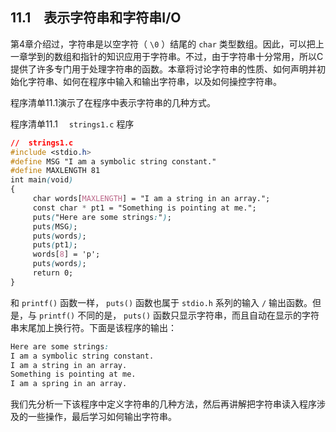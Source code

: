 ## 11.1　表示字符串和字符串I/O

第4章介绍过，字符串是以空字符（ `\0` ）结尾的 `char` 类型数组。因此，可以把上一章学到的数组和指针的知识应用于字符串。不过，由于字符串十分常用，所以C提供了许多专门用于处理字符串的函数。本章将讨论字符串的性质、如何声明并初始化字符串、如何在程序中输入和输出字符串，以及如何操控字符串。

程序清单11.1演示了在程序中表示字符串的几种方式。

程序清单11.1　 `strings1.c` 程序

```css
//  strings1.c
#include <stdio.h>
#define MSG "I am a symbolic string constant."
#define MAXLENGTH 81
int main(void)
{
     char words[MAXLENGTH] = "I am a string in an array.";
     const char * pt1 = "Something is pointing at me.";
     puts("Here are some strings:");
     puts(MSG);
     puts(words);
     puts(pt1);
     words[8] = 'p';
     puts(words);
     return 0;
}
```

和 `printf()` 函数一样， `puts()` 函数也属于 `stdio.h` 系列的输入 `/` 输出函数。但是，与 `printf()` 不同的是， `puts()` 函数只显示字符串，而且自动在显示的字符串末尾加上换行符。下面是该程序的输出：

```css
Here are some strings:
I am a symbolic string constant.
I am a string in an array.
Something is pointing at me.
I am a spring in an array.
```

我们先分析一下该程序中定义字符串的几种方法，然后再讲解把字符串读入程序涉及的一些操作，最后学习如何输出字符串。

